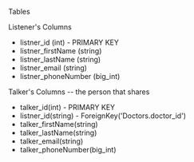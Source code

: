 Tables

Listener's Columns

  - listner_id (int) - PRIMARY KEY
  - listner_firstName (string)
  - listner_lastName (string)
  - listner_email (string)
  - listner_phoneNumber (big_int)

Talker's Columns -- the person that shares

  - talker_id(int) - PRIMARY KEY
  - listner_id(string) - ForeignKey('Doctors.doctor_id')
  - talker_firstName(string)
  - talker_lastName(string)
  - talker_email(string)
  - talker_phoneNumber(big_int)

